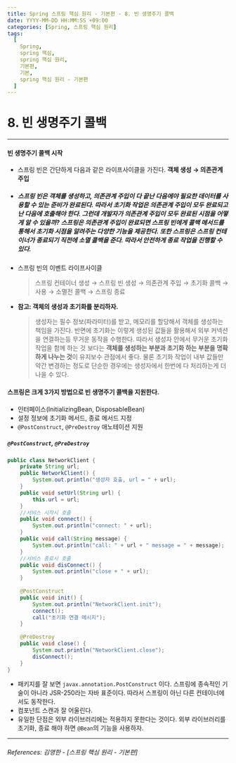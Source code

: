 ```yaml
---
title: Spring 스프링 핵심 원리 - 기본편 - 8. 빈 생명주기 콜백
date: YYYY-MM-DD HH:MM:SS +09:00
categories: [Spring, 스프링 핵심 원리]
tags:
  [
    Spring,
    spring 핵심,
    spring 핵심 원리,
    기본편,
    기본,
    spring 핵심 원리 - 기본편
  ]
---
```


# 8. 빈 생명주기 콜백

----
#### 빈 생명주기 콜백 시작
* 스프링 빈은 간단하게 다음과 같은 라이프사이클을 가진다. 
**객체 생성 &rarr; 의존관계 주입**
*  ##### **스프링 빈은 객체를 생성하고, 의존관계 주입이 다 끝난 다음에야 필요한 데이터를 사용할 수 있는 준비가 완료**된다. 따라서 초기화 작업은 의존관계 주입이 모두 완료되고 난 다음에 호출해야 한다. 그런데 개발자가 의존관계 주입이 모두 완료된 시점을 어떻게 알 수 있을까? 스프링은 의존관계 주입이 완료되면 스프링 빈에게 **콜백 메서드**를 통해서 초기화 시점을 알려주는 다양한 기능을 제공한다. 또한 스프링은 스프링 컨테이너가 종료되기 직전에 **소멸 콜백**을 준다. 따라서 안전하게 종료 작업을 진행할 수 있다.
* 스프링 빈의 이벤트 라이프사이클
  > 스프링 컨테이너 생성 &rarr; 스프링 빈 생성 &rarr; 의존관계 주입 &rarr; 초기화 콜백 &rarr; 사용 &rarr; 소멸전 콜백 &rarr; 스프링 종료


* **참고: 객체의 생성과 초기화를 분리하자.**
    > 생성자는 필수 정보(파라미터)를 받고, 메모리를 할당해서 객체를 생성하는 책임을 가진다. 반면에 초기화는 이렇게 생성된 값들을 활용해서 외부 커넥션을 연결하는등 무거운 동작을 수행한다.
    > 따라서 생성자 안에서 무거운 초기화 작업을 함께 하는 것 보다는 **객체를 생성하는 부분과 초기화 하는 부분을 명확하게 나누는 것**이 유지보수 관점에서 좋다. 물론 초기화 작업이 내부 값들만 약간 변경하는 정도로 단순한 경우에는 생성자에서 한번에 다 처리하는게 더 나을 수 있다.

#### 스프링은 크게 3가지 방법으로 빈 생명주기 콜백을 지원한다.
* 인터페이스(InitializingBean, DisposableBean)
* 설정 정보에 초기화 메서드, 종료 메서드 지정
* `@PostConstruct`, `@PreDestroy` 애노테이션 지원

##### `@PostConstruct`, `@PreDestroy` 
```java
public class NetworkClient {
    private String url;
    public NetworkClient() {
        System.out.println("생성자 호출, url = " + url);
    }
    public void setUrl(String url) {
        this.url = url;
    }
    //서비스 시작시 호출
    public void connect() {
        System.out.println("connect: " + url);
    }
    public void call(String message) {
        System.out.println("call: " + url + " message = " + message);
    }
    //서비스 종료시 호출
    public void disConnect() {
        System.out.println("close + " + url);
    }
    
    @PostConstruct
    public void init() {
        System.out.println("NetworkClient.init");
        connect();
        call("초기화 연결 메시지");
    }
    
    @PreDestroy
    public void close() {
        System.out.println("NetworkClient.close");
        disConnect();
    }
}
```
* 패키지를 잘 보면 `javax.annotation.PostConstruct` 이다. 스프링에 종속적인 기술이 아니라 JSR-250라는 자바 표준이다. 따라서 스프링이 아닌 다른 컨테이너에서도 동작한다.
* 컴포넌트 스캔과 잘 어울린다.
* 유일한 단점은 외부 라이브러리에는 적용하지 못한다는 것이다. 외부 라이브러리를 초기화, 종료 해야 하면 `@Bean`의 기능을 사용하자.




----  

###### References: 김영한 - [스프링 핵심 원리 - 기본편]
